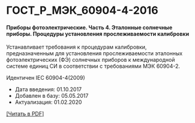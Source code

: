 # ГОСТ_Р_МЭК_60904-4-2016

#### Приборы фотоэлектрические. Часть 4. Эталонные солнечные приборы. Процедуры установления прослеживаемости калибровки

Устанавливает требования к процедурам калибровки, предназначенным для установления прослеживаемости эталонных фотоэлектрических (ФЭ) солнечных приборов к международной системе единиц СИ в соответствии с требованиями МЭК 60904-2.

Идентичен IEC 60904-4(2009)

- Дата введения: 01.10.2017
- Добавлен в базу: 05.05.2017
- Актуализация: 01.02.2020

<a href="https://standartgost.ru/g/ГОСТ_Р_МЭК_60904-4-2016.pdf">[Читать в PDF]</a>